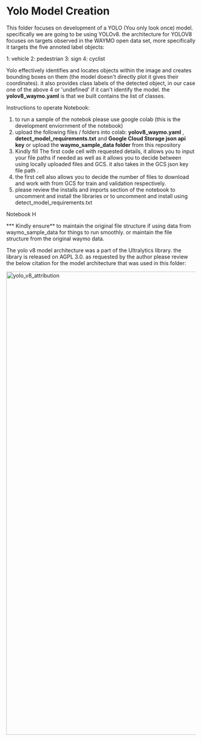 # Yolo Model Creation
This folder focuses on development of a YOLO (You only look once) model. specifically we are going to be using YOLOv8. the architecture for YOLOV8 focuses on targets observed in the WAYMO open data set, more specifically it targets the five annoted label objects:

1: vehicle
2: pedestrian
3: sign
4: cyclist

Yolo effectively identifies and locates objects within the image and creates bounding boxes on them (the model doesn't directly plot it gives their coordinates). it also provides class labels of the detected object, in our case one of the above 4 or 'undefined' if it can't identify the model. the **yolov8_waymo.yaml** is that we built contains the list of classes. 

Instructions to operate Notebook:
  1. to run a sample of the notebok please use google colab (this is the development enviornment of the notebook)
  2. upload the following files / folders into colab:
     **yolov8_waymo.yaml** , **detect_model_requirements.txt** and **Google Cloud Storage json api key** or upload the                       **waymo_sample_data folder** from this repository
  3. Kindly fill The first code cell with requested details, it allows you to input your file paths if needed as well as it allows you       to decide between using locally uploaded files and GCS.  it also takes in the GCS json key file path .
  4. the first cell also  allows you to decide the number of files to download and work with from GCS for train and validation               respectively.
  5. please review the installs and imports section of the notebook to uncomment and install the libraries or to uncomment and install       using detect_model_requirements.txt

Notebook H

*** Kindly ensure** to maintain the original file structure if using data from waymo_sample_data for things to run smoothly. or maintain the file structure from the original waymo data.

The yolo v8 model architecture was a part of the Ultralytics library. the library is released on AGPL 3.0. as requested by the author please review the below citation for the model architecture that was used in this folder:

<img width="1230" alt="yolo_v8_attribution" src="https://github.com/MapleWolfe/Anomaly_detection_waymo_open/edit/main/yolo_detection_model/yolo_v8_attribution.png">
